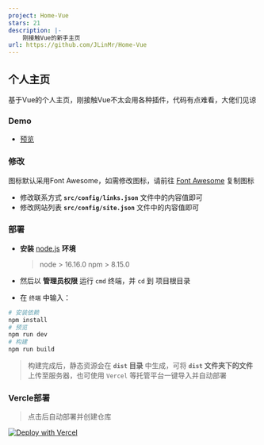 ```yaml
---
project: Home-Vue
stars: 21
description: |-
    刚接触Vue的新手主页
url: https://github.com/JLinMr/Home-Vue
---
```


## 个人主页

基于Vue的个人主页，刚接触Vue不太会用各种插件，代码有点难看，大佬们见谅

### Demo

- [预览](https://bsgun.cn)

### 修改

图标默认采用Font Awesome，如需修改图标，请前往 [Font Awesome](https://fa6.dashgame.com/) 复制图标

- 修改联系方式 **`src/config/links.json`** 文件中的内容值即可
- 修改网站列表 **`src/config/site.json`** 文件中的内容值即可

### 部署

* **安装** [node.js](https://nodejs.org/zh-cn/) **环境**

  > node > 16.16.0
  > npm > 8.15.0

* 然后以 **管理员权限** 运行 `cmd` 终端，并 `cd` 到 项目根目录
* 在 `终端` 中输入：

```bash
# 安装依赖
npm install
# 预览
npm run dev
# 构建
npm run build
```
> 构建完成后，静态资源会在 **`dist` 目录** 中生成，可将 **`dist` 文件夹下的文件**上传至服务器，也可使用 `Vercel` 等托管平台一键导入并自动部署

### Vercle部署

>点击后自动部署并创建仓库

[![Deploy with Vercel](https://vercel.com/button)](https://vercel.com/new/clone?repository-url=https://github.com/JLinMr/Home-Vue&repository-name=Home-Vue)

